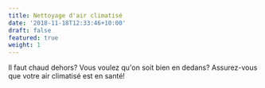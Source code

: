 ```yaml
---
title: Nettoyage d'air climatisé
date: '2018-11-18T12:33:46+10:00'
draft: false
featured: true
weight: 1
---
```

Il faut chaud dehors? Vous voulez qu'on soit bien en dedans? Assurez-vous que votre air climatisé est en santé!
